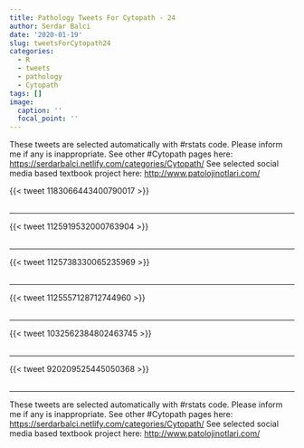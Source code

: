 ```yaml
---
title: Pathology Tweets For Cytopath - 24
author: Serdar Balci
date: '2020-01-19'
slug: tweetsForCytopath24
categories:
  - R
  - tweets
  - pathology
  - Cytopath
tags: []
image:
  caption: ''
  focal_point: ''
---
```



These tweets are selected automatically with #rstats code. Please inform me if any is inappropriate.
See other #Cytopath pages here: https://serdarbalci.netlify.com/categories/Cytopath/ 
See selected social media based textbook project here: http://www.patolojinotlari.com/

{{< tweet 1183066443400790017 >}}
<br>
<br>
<hr>
{{< tweet 1125919532000763904 >}}
<br>
<br>
<hr>
{{< tweet 1125738330065235969 >}}
<br>
<br>
<hr>
{{< tweet 1125557128712744960 >}}
<br>
<br>
<hr>
{{< tweet 1032562384802463745 >}}
<br>
<br>
<hr>
{{< tweet 920209525445050368 >}}
<br>
<br>
<hr>


These tweets are selected automatically with #rstats code. Please inform me if any is inappropriate.
See other #Cytopath pages here: https://serdarbalci.netlify.com/categories/Cytopath/ 
See selected social media based textbook project here: http://www.patolojinotlari.com/

